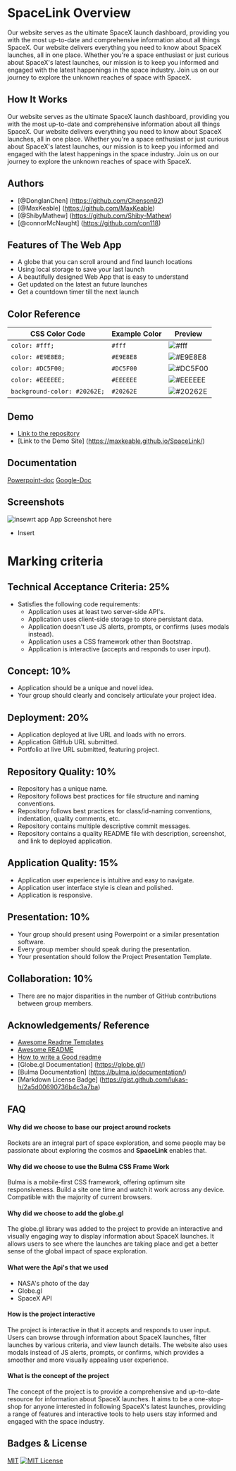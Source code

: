 # SpaceLink Overview

Our website serves as the ultimate SpaceX launch dashboard, providing you with the most up-to-date and
comprehensive information about all things SpaceX. Our website delivers everything you need to know about SpaceX
launches, all in one place. Whether you're a space enthusiast or just curious about SpaceX's latest launches,
our mission is to keep you informed and engaged with the latest happenings in the space industry. Join us on our
journey to explore the unknown reaches of space with SpaceX.

## How It Works

Our website serves as the ultimate SpaceX launch dashboard, providing you with the most up-to-date and
comprehensive information about all things SpaceX. Our website delivers everything you need to know about SpaceX
launches, all in one place. Whether you're a space enthusiast or just curious about SpaceX's latest launches,
our mission is to keep you informed and engaged with the latest happenings in the space industry. Join us on our
journey to explore the unknown reaches of space with SpaceX.

## Authors

- [@DonglanChen] (https://github.com/Chenson92)
- [@MaxKeable] (https://github.com/MaxKeable)
- [@ShibyMathew] (https://github.com/Shiby-Mathew)
- [@connorMcNaught] (https://github.com/con118)

## Features of The Web App

- A globe that you can scroll around and find launch locations
- Using local storage to save your last launch
- A beautifully designed Web App that is easy to understand
- Get updated on the latest an future launches
- Get a countdown timer till the next launch

## Color Reference

| CSS Color Code               | Example Color | Preview                                                  |
| ---------------------------- | ------------- | -------------------------------------------------------- |
| `color: #fff;`               | `#fff`        | ![#fff](https://via.placeholder.com/10/ffffff?text=+)    |
| `color: #E9E8E8;`            | `#E9E8E8`     | ![#E9E8E8](https://via.placeholder.com/10/E9E8E8?text=+) |
| `color: #DC5F00;`            | `#DC5F00`     | ![#DC5F00](https://via.placeholder.com/10/DC5F00?text=+) |
| `color: #EEEEEE;`            | `#EEEEEE`     | ![#EEEEEE](https://via.placeholder.com/10/EEEEEE?text=+) |
| `background-color: #20262E;` | `#20262E`     | ![#20262E](https://via.placeholder.com/10/20262E?text=+) |

## Demo

- [Link to the repository](https://github.com/MaxKeable/SpaceLink)
- [Link to the Demo Site] (https://maxkeable.github.io/SpaceLink/)

## Documentation

[Powerpoint-doc](https://addlinkher.com)
[Google-Doc](https://docs.google.com/document/d/1HqK1E2jR9fd4uKlJZn3hGP68nIQuFSlsn2WURuq9L0U/edit?usp=sharing)

## Screenshots

![insewrt app App Screenshot here](https://via.placeholder.com/468x300?text=App+Screenshot+Here)

- Insert

# Marking criteria

## Technical Acceptance Criteria: 25%

- Satisfies the following code requirements:
  - Application uses at least two server-side API's.
  - Application uses client-side storage to store persistant data.
  - Application doesn't use JS alerts, prompts, or confirms (uses modals instead).
  - Application uses a CSS framework other than Bootstrap.
  - Application is interactive (accepts and responds to user input).

## Concept: 10%

- Application should be a unique and novel idea.
- Your group should clearly and concisely articulate your project idea.

## Deployment: 20%

- Application deployed at live URL and loads with no errors.
- Application GitHub URL submitted.
- Portfolio at live URL submitted, featuring project.

## Repository Quality: 10%

- Repository has a unique name.
- Repository follows best practices for file structure and naming conventions.
- Repository follows best practices for class/id-naming conventions, indentation, quality comments, etc.
- Repository contains multiple descriptive commit messages.
- Repository contains a quality README file with description, screenshot, and link to deployed application.

## Application Quality: 15%

- Application user experience is intuitive and easy to navigate.
- Application user interface style is clean and polished.
- Application is responsive.

## Presentation: 10%

- Your group should present using Powerpoint or a similar presentation software.
- Every group member should speak during the presentation.
- Your presentation should follow the Project Presentation Template.

## Collaboration: 10%

- There are no major disparities in the number of GitHub contributions between group members.

## Acknowledgements/ Reference

- [Awesome Readme Templates](https://awesomeopensource.com/project/elangosundar/awesome-README-templates)
- [Awesome README](https://github.com/matiassingers/awesome-readme)
- [How to write a Good readme](https://bulldogjob.com/news/449-how-to-write-a-good-readme-for-your-github-project)
- [Globe.gl Documentation] (https://globe.gl/)
- [Bulma Documentation] (https://bulma.io/documentation/)
- [Markdown License Badge] (https://gist.github.com/lukas-h/2a5d00690736b4c3a7ba)

## FAQ

#### Why did we choose to base our project around rockets

Rockets are an integral part of space exploration, and some people may be passionate about exploring the cosmos and **SpaceLink** enables that.

#### Why did we choose to use the Bulma CSS Frame Work

Bulma is a mobile-first CSS framework, offering optimum site responsiveness. Build a site one time and watch it work across any device. Compatible with the majority of current browsers.

#### Why did we choose to add the globe.gl

The globe.gl library was added to the project to provide an interactive and visually engaging way to display information about SpaceX launches. It allows users to see where the launches are taking place and get a better sense of the global impact of space exploration.

#### What were the Api's that we used

- NASA's photo of the day
- Globe.gl
- SpaceX API

#### How is the project interactive

The project is interactive in that it accepts and responds to user input. Users can browse through information about SpaceX launches, filter launches by various criteria, and view launch details. The website also uses modals instead of JS alerts, prompts, or confirms, which provides a smoother and more visually appealing user experience.

#### What is the concept of the project

The concept of the project is to provide a comprehensive and up-to-date resource for information about SpaceX launches. It aims to be a one-stop-shop for anyone interested in following SpaceX's latest launches, providing a range of features and interactive tools to help users stay informed and engaged with the space industry.

## Badges & License

[MIT](https://choosealicense.com/licenses/mit/)
[![MIT License](https://img.shields.io/badge/License-MIT-green.svg)](https://choosealicense.com/licenses/mit/)
